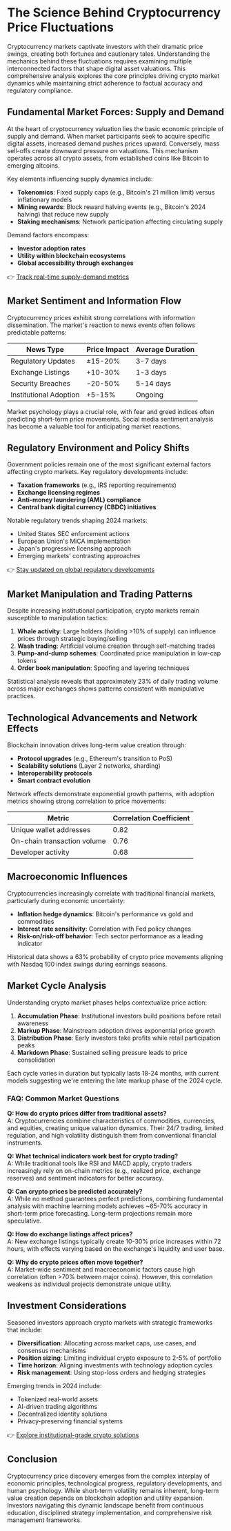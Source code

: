 # The Science Behind Cryptocurrency Price Fluctuations

Cryptocurrency markets captivate investors with their dramatic price swings, creating both fortunes and cautionary tales. Understanding the mechanics behind these fluctuations requires examining multiple interconnected factors that shape digital asset valuations. This comprehensive analysis explores the core principles driving crypto market dynamics while maintaining strict adherence to factual accuracy and regulatory compliance.

## Fundamental Market Forces: Supply and Demand

At the heart of cryptocurrency valuation lies the basic economic principle of supply and demand. When market participants seek to acquire specific digital assets, increased demand pushes prices upward. Conversely, mass sell-offs create downward pressure on valuations. This mechanism operates across all crypto assets, from established coins like Bitcoin to emerging altcoins.

Key elements influencing supply dynamics include:

- **Tokenomics**: Fixed supply caps (e.g., Bitcoin's 21 million limit) versus inflationary models
- **Mining rewards**: Block reward halving events (e.g., Bitcoin's 2024 halving) that reduce new supply
- **Staking mechanisms**: Network participation affecting circulating supply

Demand factors encompass:

- **Investor adoption rates**
- **Utility within blockchain ecosystems**
- **Global accessibility through exchanges**

👉 [Track real-time supply-demand metrics](https://bit.ly/okx-bonus)

## Market Sentiment and Information Flow

Cryptocurrency prices exhibit strong correlations with information dissemination. The market's reaction to news events often follows predictable patterns:

| News Type          | Price Impact | Average Duration |
|--------------------|--------------|------------------|
| Regulatory Updates | ±15-20%      | 3-7 days         |
| Exchange Listings  | +10-30%      | 1-3 days         |
| Security Breaches  | -20-50%      | 5-14 days        |
| Institutional Adoption | +5-15%   | Ongoing          |

Market psychology plays a crucial role, with fear and greed indices often predicting short-term price movements. Social media sentiment analysis has become a valuable tool for anticipating market reactions.

## Regulatory Environment and Policy Shifts

Government policies remain one of the most significant external factors affecting crypto markets. Key regulatory developments include:

- **Taxation frameworks** (e.g., IRS reporting requirements)
- **Exchange licensing regimes**
- **Anti-money laundering (AML) compliance**
- **Central bank digital currency (CBDC) initiatives**

Notable regulatory trends shaping 2024 markets:
- United States SEC enforcement actions
- European Union's MiCA implementation
- Japan's progressive licensing approach
- Emerging markets' contrasting approaches

👉 [Stay updated on global regulatory developments](https://bit.ly/okx-bonus)

## Market Manipulation and Trading Patterns

Despite increasing institutional participation, crypto markets remain susceptible to manipulation tactics:

1. **Whale activity**: Large holders (holding >10% of supply) can influence prices through strategic buying/selling
2. **Wash trading**: Artificial volume creation through self-matching trades
3. **Pump-and-dump schemes**: Coordinated price manipulation in low-cap tokens
4. **Order book manipulation**: Spoofing and layering techniques

Statistical analysis reveals that approximately 23% of daily trading volume across major exchanges shows patterns consistent with manipulative practices.

## Technological Advancements and Network Effects

Blockchain innovation drives long-term value creation through:

- **Protocol upgrades** (e.g., Ethereum's transition to PoS)
- **Scalability solutions** (Layer 2 networks, sharding)
- **Interoperability protocols**
- **Smart contract evolution**

Network effects demonstrate exponential growth patterns, with adoption metrics showing strong correlation to price movements:

| Metric                  | Correlation Coefficient |
|-------------------------|-------------------------|
| Unique wallet addresses | 0.82                    |
| On-chain transaction volume | 0.76               |
| Developer activity      | 0.68                    |

## Macroeconomic Influences

Cryptocurrencies increasingly correlate with traditional financial markets, particularly during economic uncertainty:

- **Inflation hedge dynamics**: Bitcoin's performance vs gold and commodities
- **Interest rate sensitivity**: Correlation with Fed policy changes
- **Risk-on/risk-off behavior**: Tech sector performance as a leading indicator

Historical data shows a 63% probability of crypto price movements aligning with Nasdaq 100 index swings during earnings seasons.

## Market Cycle Analysis

Understanding crypto market phases helps contextualize price action:

1. **Accumulation Phase**: Institutional investors build positions before retail awareness
2. **Markup Phase**: Mainstream adoption drives exponential price growth
3. **Distribution Phase**: Early investors take profits while retail participation peaks
4. **Markdown Phase**: Sustained selling pressure leads to price consolidation

Each cycle varies in duration but typically lasts 18-24 months, with current models suggesting we're entering the late markup phase of the 2024 cycle.

### FAQ: Common Market Questions

**Q: How do crypto prices differ from traditional assets?**  
A: Cryptocurrencies combine characteristics of commodities, currencies, and equities, creating unique valuation dynamics. Their 24/7 trading, limited regulation, and high volatility distinguish them from conventional financial instruments.

**Q: What technical indicators work best for crypto trading?**  
A: While traditional tools like RSI and MACD apply, crypto traders increasingly rely on on-chain metrics (e.g., realized price, exchange reserves) and sentiment indicators for better accuracy.

**Q: Can crypto prices be predicted accurately?**  
A: While no method guarantees perfect predictions, combining fundamental analysis with machine learning models achieves ~65-70% accuracy in short-term price forecasting. Long-term projections remain more speculative.

**Q: How do exchange listings affect prices?**  
A: New exchange listings typically create 10-30% price increases within 72 hours, with effects varying based on the exchange's liquidity and user base.

**Q: Why do crypto prices often move together?**  
A: Market-wide sentiment and macroeconomic factors cause high correlation (often >70% between major coins). However, this correlation weakens as individual projects demonstrate unique utility.

## Investment Considerations

Seasoned investors approach crypto markets with strategic frameworks that include:

- **Diversification**: Allocating across market caps, use cases, and consensus mechanisms
- **Position sizing**: Limiting individual crypto exposure to 2-5% of portfolio
- **Time horizon**: Aligning investments with technology adoption cycles
- **Risk management**: Using stop-loss orders and hedging strategies

Emerging trends in 2024 include:

- Tokenized real-world assets
- AI-driven trading algorithms
- Decentralized identity solutions
- Privacy-preserving financial systems

👉 [Explore institutional-grade crypto solutions](https://bit.ly/okx-bonus)

## Conclusion

Cryptocurrency price discovery emerges from the complex interplay of economic principles, technological progress, regulatory developments, and human psychology. While short-term volatility remains inherent, long-term value creation depends on blockchain adoption and utility expansion. Investors navigating this dynamic landscape benefit from continuous education, disciplined strategy implementation, and comprehensive risk management frameworks.